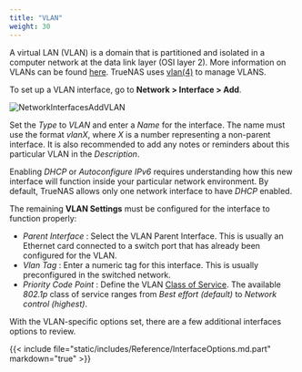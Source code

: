 ```yaml
---
title: "VLAN"
weight: 30
---
```


A virtual LAN (VLAN) is a domain that is partitioned and isolated in a computer network at the data link layer (OSI layer 2).  More information on VLANs can be found [here](https://www.ieee802.org/1/pages/802.1Q-2014.html). TrueNAS uses [vlan(4)](https://www.freebsd.org/cgi/man.cgi?vlan(4)) to manage VLANS. 

To set up a VLAN interface, go to **Network > Interface > Add**.

![NetworkInterfacesAddVLAN](/images/CORE/12.0/NetworkInterfacesAddVLAN.png "Adding a new VLAN")

Set the *Type* to *VLAN* and enter a *Name* for the interface. The name must use the format *vlanX*, where *X* is a number representing a non-parent interface.
It is also recommended to add any notes or reminders about this particular VLAN in the *Description*.

Enabling *DHCP* or *Autoconfigure IPv6* requires understanding how this new interface will function inside your particular network environment. By default, TrueNAS allows only one network interface to have *DHCP* enabled.

The remaining **VLAN Settings** must be configured for the interface to function properly:

* *Parent Interface* : Select the VLAN Parent Interface. This is usually an Ethernet card connected to a switch port that has already been configured for the VLAN.
* *Vlan Tag* : Enter a numeric tag for this interface. This is usually preconfigured in the switched network.
* *Priority Code Point* : Define the VLAN [Class of Service](https://tools.ietf.org/html/rfc4761#section-4.2.7). The available *802.1p* class of service ranges from *Best effort (default)* to *Network control (highest)*.

With the VLAN-specific options set, there are a few additional interfaces options to review.

{{< include file="static/includes/Reference/InterfaceOptions.md.part" markdown="true" >}}
